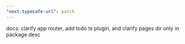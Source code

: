 ```yaml
---
"next-typesafe-url": patch
---
```


docs: clarify app router, add todo ts plugin, and clarify pages dir only in package desc
